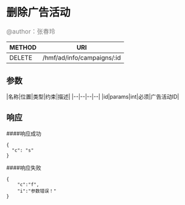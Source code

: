 
# 删除广告活动
<font color="gray" size="3">@author：张春玲</font>

|METHOD|URI|
|--|--|
|DELETE|/hmf/ad/info/campaigns/:id|

## 参数

|名称|位置|类型|约束|描述|
|--|--|--|--|
|id|params|int|必须|广告活动ID|
## 响应
####响应成功
```
{
  "c": "s"
}
```
####响应失败
```
{
    "c":"f",
    "i":"参数错误！"
}
```